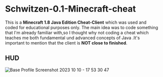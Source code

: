 
# Schwitzen-0.1-Minecraft-cheat

This is a <strong>Minecraft 1.8 Java Edition Cheat-Client</strong> which was used and coded for educational purposes only. The main idea was to code something that I'm already familiar with,so I thought why not coding a cheat which teaches me both fundamental und advanced concepts of Java .It's important to mention that the client is <strong>NOT close to finished</strong>.


## HUD

![Base Profile Screenshot 2023 10 10 - 17 53 30 47](https://github.com/BenAmSchwitzen/Schwitzen-0.1-Minecraft-cheat/assets/135648700/41880ec9-f93f-44f7-95a7-c0e887bd81ee)
